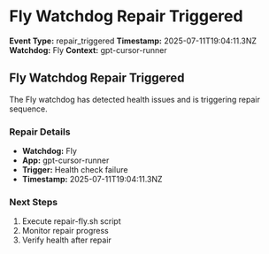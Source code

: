 # Fly Watchdog Repair Triggered

**Event Type:** repair_triggered
**Timestamp:** 2025-07-11T19:04:11.3NZ
**Watchdog:** Fly
**Context:** gpt-cursor-runner


## Fly Watchdog Repair Triggered

The Fly watchdog has detected health issues and is triggering repair sequence.

### Repair Details
- **Watchdog:** Fly
- **App:** gpt-cursor-runner
- **Trigger:** Health check failure
- **Timestamp:** 2025-07-11T19:04:11.3NZ

### Next Steps
1. Execute repair-fly.sh script
2. Monitor repair progress
3. Verify health after repair


